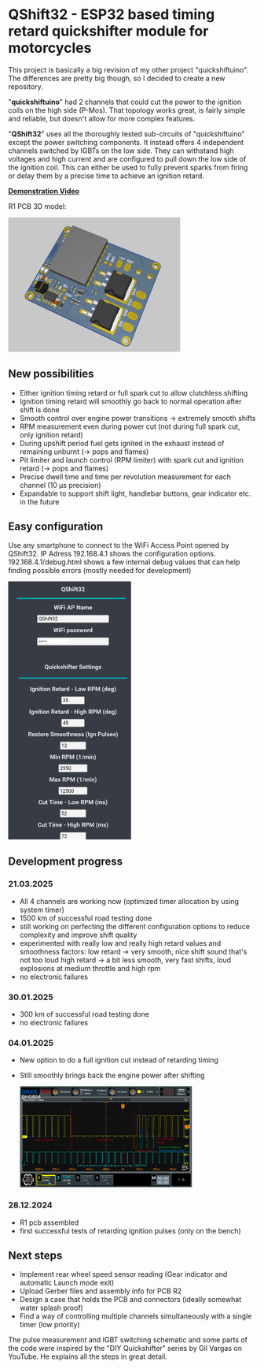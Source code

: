 # QShift32 - ESP32 based timing retard quickshifter module for motorcycles
This project is basically a big revision of my other project "quickshiftuino".
The differences are pretty big though, so I decided to create a new repository.

"**quickshiftuino**" had 2 channels that could cut the power to the ignition coils on the high side (P-Mos).
That topology works great, is fairly simple and reliable, but doesn't allow for more complex features.

"**QShift32**" uses all the thoroughly tested sub-circuits of "quickshiftuino" except the power switching components.
It instead offers 4 independent channels switched by IGBTs on the low side.
They can withstand high voltages and high current and are configured to pull down the low side of the ignition coil.
This can either be used to fully prevent sparks from firing or delay them by a precise time to achieve an ignition retard.

[**Demonstration Video**](https://www.youtube.com/watch?v=TwFzDqyh4EY)


R1 PCB 3D model:

<img src='images/pcb_r1.png' width='350'>

## New possibilities
- Either ignition timing retard or full spark cut to allow clutchless shifting
- Ignition timing retard will smoothly go back to normal operation after shift is done
- Smooth control over engine power transitions -> extremely smooth shifts
- RPM measurement even during power cut (not during full spark cut, only ignition retard)
- During upshift period fuel gets ignited in the exhaust instead of remaining unburnt (-> pops and flames)
- Pit limiter and launch control (RPM limiter) with spark cut and ignition retard (-> pops and flames)
- Precise dwell time and time per revolution measurement for each channel (10 µs precision)
- Expandable to support shift light, handlebar buttons, gear indicator etc. in the future

## Easy configuration
Use any smartphone to connect to the WiFi Access Point opened by QShift32.
IP Adress 192.168.4.1 shows the configuration options.
192.168.4.1/debug.html shows a few internal debug values that can help finding possible errors (mostly needed for development)

<img src='images/config_ui.jpg' width='250'>

## Development progress
### 21.03.2025
- All 4 channels are working now (optimized timer allocation by using system timer)
- 1500 km of successful road testing done
- still working on perfecting the different configuration options
  to reduce complexity and improve shift quality
- experimented with really low and really high retard values and smoothness factors:
  low retard -> very smooth, nice shift sound that's not too loud
  high retard -> a bit less smooth, very fast shifts, loud explosions at medium throttle and high rpm
- no electronic failures
### 30.01.2025
- 300 km of successful road testing done
- no electronic failures
### 04.01.2025
- New option to do a full ignition cut instead of retarding timing
- Still smoothly brings back the engine power after shifting

  <img src='images/cut_retard_smooth_waveform.png' width='350'>

### 28.12.2024
- R1 pcb assembled
- first successful tests of retarding ignition pulses (only on the bench)

## Next steps
- Implement rear wheel speed sensor reading (Gear indicator and automatic Launch mode exit)
- Upload Gerber files and assembly info for PCB R2
- Design a case that holds the PCB and connectors (ideally somewhat water splash proof)
- Find a way of controlling multiple channels simultaneously with a single timer (low priority)

The pulse measurement and IGBT switching schematic and some parts of the code were inspired by the "DIY Quickshifter" series by Gil Vargas on YouTube.
He explains all the steps in great detail.
